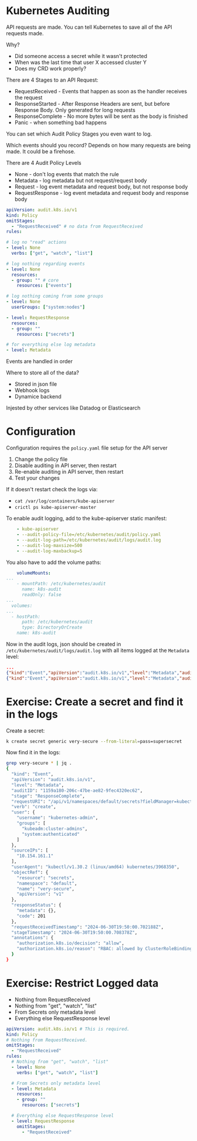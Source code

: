 # Kubernetes Auditing

API requests are made. You can tell Kubernetes to save all of the API requests made.

Why?
- Did someone access a secret while it wasn't protected
- When was the last time that user X accessed cluster Y
- Does my CRD work properly?

There are 4 Stages to an API Request:
- RequestReceived - Events that happen as soon as the handler receives the request
- ResponseStarted - After Response Headers are sent, but before Response Body. Only generated for long requests
- ResponseComplete - No more bytes will be sent as the body is finished
- Panic - when something bad happens

You can set which Audit Policy Stages you even want to log.

Which events should you record? Depends on how many requests are being made. It could be a firehose.

There are 4 Audit Policy Levels
- None - don't log events that match the rule
- Metadata - log metadata but not request/request body
- Request - log event metadata and request body, but not response body
- RequestResponse - log event metadata and request body and response body

```yaml
apiVersion: audit.k8s.io/v1
kind: Policy
omitStages:
  - "RequestReceived" # no data from RequestReceived
rules:

# log no "read" actions
- level: None
  verbs: ["get", "watch", "list"]

# log nothing regarding events
- level: None
  resources:
  - group: "" # core
    resources: ["events"]

# log nothing coming from some groups
- level: None
  userGroups: ["system:nodes"]

- level: RequestResponse
  resources:
  - group: ""
    resources: ["secrets"]

# for everything else log metadata
- level: Metadata
```

Events are handled in order

Where to store all of the data?
- Stored in json file
- Webhook logs
- Dynamice backend

Injested by other services like Datadog or Elasticsearch

# Configuration

Configuration requires the `policy.yaml` file setup for the API server

1. Change the policy file
2. Disable auditing in API server, then restart
3. Re-enable auditing in API server, then restart
4. Test your changes

If it doesn't restart check the logs via:

- `cat /var/log/containers/kube-apiserver`
- `crictl ps kube-apiserver-master`

To enable audit logging, add to the kube-apiserver static manifest:

```yaml
    - kube-apiserver
    - --audit-policy-file=/etc/kubernetes/audit/policy.yaml
    - --audit-log-path=/etc/kubernetes/audit/logs/audit.log
    - --audit-log-maxsize=500
    - --audit-log-maxbackup=5
```

You also have to add the volume paths:

```yaml
    volumeMounts:
...
    - mountPath: /etc/kubernetes/audit
      name: k8s-audit
      readOnly: false
...
  volumes:
...
  - hostPath:
      path: /etc/kubernetes/audit
      type: DirectoryOrCreate
    name: k8s-audit
```

Now in the audit logs, json should be created in `/etc/kubernetes/audit/logs/audit.log` with all items logged at the `Metadata` level:

```json
...
{"kind":"Event","apiVersion":"audit.k8s.io/v1","level":"Metadata","auditID":"405318cf-ba4b-46d0-a9b3-53a6e17d9669","stage":"RequestReceived","requestURI":"/apis/crd.projectcalico.org/v1/ipamblocks?allowWatchBookmarks=true\u0026resourceVersion=1661164\u0026timeout=7m18s\u0026timeoutSeconds=438\u0026watch=true","verb":"watch","user":{"username":"system:kube-controller-manager","groups":["system:authenticated"]},"sourceIPs":["10.154.161.198"],"userAgent":"kube-controller-manager/v1.29.6 (linux/amd64) kubernetes/062798d/metadata-informers","objectRef":{"resource":"ipamblocks","apiGroup":"crd.projectcalico.org","apiVersion":"v1"},"requestReceivedTimestamp":"2024-06-30T19:41:14.278898Z","stageTimestamp":"2024-06-30T19:41:14.278898Z"}
{"kind":"Event","apiVersion":"audit.k8s.io/v1","level":"Metadata","auditID":"405318cf-ba4b-46d0-a9b3-53a6e17d9669","stage":"ResponseStarted","requestURI":"/apis/crd.projectcalico.org/v1/ipamblocks?allowWatchBookmarks=true\u0026resourceVersion=1661164\u0026timeout=7m18s\u0026timeoutSeconds=438\u0026watch=true","verb":"watch","user":{"username":"system:kube-controller-manager","groups":["system:authenticated"]},"sourceIPs":["10.154.161.198"],"userAgent":"kube-controller-manager/v1.29.6 (linux/amd64) kubernetes/062798d/metadata-informers","objectRef":{"resource":"ipamblocks","apiGroup":"crd.projectcalico.org","apiVersion":"v1"},"responseStatus":{"metadata":{},"code":200},"requestReceivedTimestamp":"2024-06-30T19:41:14.278898Z","stageTimestamp":"2024-06-30T19:41:14.280316Z","annotations":{"authorization.k8s.io/decision":"allow","authorization.k8s.io/reason":"RBAC: allowed by ClusterRoleBinding \"system:kube-controller-manager\" of ClusterRole \"system:kube-controller-manager\" to User \"system:kube-controller-manager\""}}
```

# Exercise: Create a secret and find it in the logs

Create a secret:

```sh
k create secret generic very-secure --from-literal=pass=supersecret
```

Now find it in the logs:

```sh
grep very-secure * | jq .
{
  "kind": "Event",
  "apiVersion": "audit.k8s.io/v1",
  "level": "Metadata",
  "auditID": "1159a180-206c-47be-ae82-9fec4320ec62",
  "stage": "ResponseComplete",
  "requestURI": "/api/v1/namespaces/default/secrets?fieldManager=kubectl-create&fieldValidation=Strict",
  "verb": "create",
  "user": {
    "username": "kubernetes-admin",
    "groups": [
      "kubeadm:cluster-admins",
      "system:authenticated"
    ]
  },
  "sourceIPs": [
    "10.154.161.1"
  ],
  "userAgent": "kubectl/v1.30.2 (linux/amd64) kubernetes/3968350",
  "objectRef": {
    "resource": "secrets",
    "namespace": "default",
    "name": "very-secure",
    "apiVersion": "v1"
  },
  "responseStatus": {
    "metadata": {},
    "code": 201
  },
  "requestReceivedTimestamp": "2024-06-30T19:50:00.702188Z",
  "stageTimestamp": "2024-06-30T19:50:00.708378Z",
  "annotations": {
    "authorization.k8s.io/decision": "allow",
    "authorization.k8s.io/reason": "RBAC: allowed by ClusterRoleBinding \"kubeadm:cluster-admins\" of ClusterRole \"cluster-admin\" to Group \"kubeadm:cluster-admins\""
  }
}
```

# Exercise: Restrict Logged data

- Nothing from RequestReceived
- Nothing from "get", "watch", "list"
- From Secrets only metadata level
- Everything else RequestResponse level

```yaml
apiVersion: audit.k8s.io/v1 # This is required.
kind: Policy
# Nothing from RequestReceived.
omitStages:
  - "RequestReceived"
rules:
  # Nothing from "get", "watch", "list"
  - level: None
    verbs: ["get", "watch", "list"]

  # From Secrets only metadata level
  - level: Metadata
    resources:
    - group: ""
      resources: ["secrets"]

  # Everything else RequestResponse level
  - level: RequestResponse
    omitStages:
      - "RequestReceived"
```
